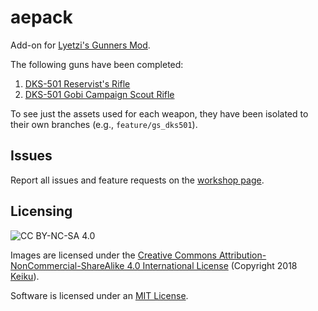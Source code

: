 # aepack

Add-on for [Lyetzi's Gunners Mod](https://community.playstarbound.com/resources/lyetzis-gunners-mod.547/).

The following guns have been completed:

  1. [DKS-501 Reservist's Rifle](http://fallout.wikia.com/wiki/Reservist's_rifle)
  2. [DKS-501 Gobi Campaign Scout Rifle](http://fallout.wikia.com/wiki/Gobi_Campaign_scout_rifle)

To see just the assets used for each weapon, they have been isolated to their own branches (e.g., `feature/gs_dks501`).


## Issues

Report all issues and feature requests on the [workshop page](https://steamcommunity.com/sharedfiles/filedetails/discussions/1460586609).


## Licensing

![CC BY-NC-SA 4.0](https://i.creativecommons.org/l/by-nc-sa/4.0/88x31.png)

Images are licensed under the [Creative Commons Attribution-NonCommercial-ShareAlike 4.0 International License](https://creativecommons.org/licenses/by-nc-sa/4.0/) (Copyright 2018 [Keiku](https://steam.pm/76561198031796652)).

Software is licensed under an [MIT License](LICENSE).
